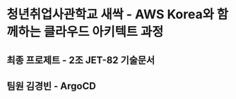 청년취업사관학교 새싹 - AWS Korea와 함께하는 클라우드 아키텍트 과정  
===================================================================
최종 프로제트 - 2조 JET-82 기술문서
-------------------------------------------
팀원 김경빈 - ArgoCD
--------------------


